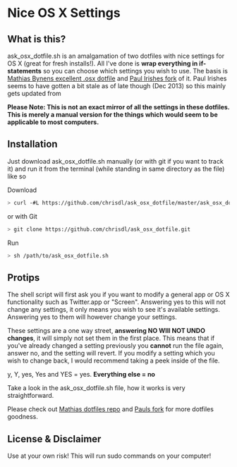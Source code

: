 # Nice OS X Settings

## What is this?

ask_osx_dotfile.sh is an amalgamation of two dotfiles with nice settings for OS X (great for fresh installs!).
All I've done is **wrap everything in if-statements** so you can choose which settings you wish to use.
The basis is [Mathias Bynens excellent .osx dotfile](https://github.com/mathiasbynens/dotfiles/blob/master/.osx) and
[Paul Irishes fork](https://github.com/paulirish/dotfiles/blob/master/.osx) of it. Paul Irishes seems to have gotten a bit stale as of late though (Dec 2013) so this mainly gets updated from

**Please Note: This is not an exact mirror of all the settings in these dotfiles. This is merely a manual version for the things which would seem to be applicable to most computers.**

## Installation

Just download ask_osx_dotfile.sh manually (or with git if you want to track it) and run it from the terminal (while standing in same directory as the file) like so

Download
```bash
> curl -#L https://github.com/chrisdl/ask_osx_dotfile/master/ask_osx_dotfile.sh
```

or with Git
```bash
> git clone https://github.com/chrisdl/ask_osx_dotfile.git
```

Run
```bash
> sh /path/to/ask_osx_dotfile.sh
```

## Protips

The shell script will first ask you if you want to modify a general app or OS X functionality such as Twitter.app or "Screen". Answering yes to this will not change any settings, it only means you wish to see it's available settings. Answering yes to them will however change your settings.

These settings are a one way street, **answering NO WIll NOT UNDO changes**, it will simply not set them in the first place. This means that if you've already changed a setting previously you **cannot** run the file again, answer no, and the setting will revert.
If you modify a setting which you wish to change back, I would recommend taking a peek inside of the file.

y, Y, yes, Yes and YES = yes. **Everything else = no**

Take a look in the ask_osx_dotfile.sh file, how it works is very straightforward.

Please check out [Mathias dotfiles repo](https://github.com/mathiasbynens/dotfiles) and [Pauls fork](https://github.com/paulirish/dotfiles) for more dotfiles goodness.

## License & Disclaimer

Use at your own risk! This will run sudo commands on your computer!
